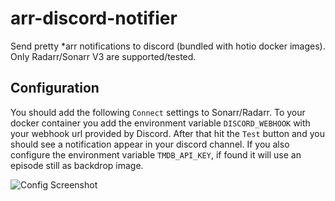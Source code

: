 # arr-discord-notifier

Send pretty *arr notifications to discord (bundled with hotio docker images). Only Radarr/Sonarr V3 are supported/tested.

## Configuration

You should add the following `Connect` settings to Sonarr/Radarr. To your docker container you add the environment variable `DISCORD_WEBHOOK` with your webhook url provided by Discord. After that hit the `Test` button and you should see a notification appear in your discord channel. If you also configure the environment variable `TMDB_API_KEY`, if found it will use an episode still as backdrop image.

<img src="https://raw.githubusercontent.com/hotio/arr-discord-notifier/master/img/config.png" alt="Config Screenshot">
